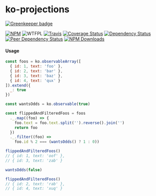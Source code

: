 # ko-projections

[![Greenkeeper badge](https://badges.greenkeeper.io/Profiscience/ko-projections.svg)](https://greenkeeper.io/)

[![NPM](https://img.shields.io/npm/v/ko-projections.svg)](https://www.npmjs.com/package/ko-projections)
![WTFPL](https://img.shields.io/npm/l/ko-projections.svg)
[![Travis](https://img.shields.io/travis/Profiscience/ko-projections.svg)](https://travis-ci.org/Profiscience/ko-projections)
[![Coverage Status](https://coveralls.io/repos/github/Profiscience/ko-projections/badge.svg?branch=master)](https://coveralls.io/github/Profiscience/ko-projections?branch=master)
[![Dependency Status](https://img.shields.io/david/Profiscience/ko-projections.svg)](https://david-dm.org/Profiscience/ko-projections)
[![Peer Dependency Status](https://img.shields.io/david/peer/Profiscience/ko-projections.svg?maxAge=2592000)](https://david-dm.org/Profiscience/ko-projections#info=peerDependencies&view=table)
[![NPM Downloads](https://img.shields.io/npm/dt/ko-projections.svg?maxAge=2592000)](http://npm-stat.com/charts.html?package=ko-projections&author=&from=&to=)

#### Usage

```javascript
const foos = ko.observableArray([
  { id: 1, text: 'foo' },
  { id: 2, text: 'bar' },
  { id: 3, text: 'baz' },
  { id: 4, text: 'qux' }
]).extend({
  _: true
})

const wantsOdds = ko.observable(true)

const flippedAndFilteredFoos = foos
  ._.map((foo) => {
    foo.text = foo.text.split('').reverse().join('')
    return foo
  })
  ._.filter((foo) =>
    foo.id % 2 === (wantsOdds() ? 1 : 0))

flippedAndFilteredFoos()
// { id: 1, text: 'oof' },
// { id: 3, text: 'zab' }

wantsOdds(false)

flippedAndFilteredFoos()
// { id: 2, text: 'rab' },
// { id: 4, text: 'xuq' }
```
